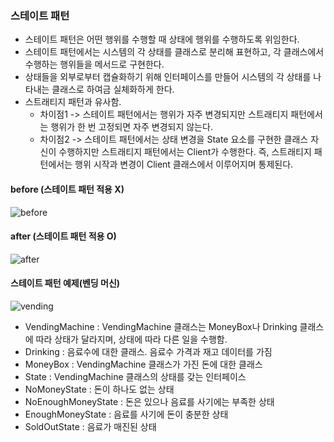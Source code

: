 ### 스테이트 패턴

* 스테이트 패턴은 어떤 행위를 수행할 때 상태에 행위를 수행하도록 위임한다.
* 스테이트 패턴에서는 시스템의 각 상태를 클래스로 분리해 표현하고, 각 클래스에서 수행하는 행위들을 메서드로 구현한다.
* 상태들을 외부로부터 캡슐화하기 위해 인터페이스를 만들어 시스템의 각 상태를 나타내는 클래스로 하여금 실체화하게 한다.
* 스트래티지 패턴과 유사함.
  * 차이점1 -> 스테이트 패턴에서는 행위가 자주 변경되지만 스트래티지 패턴에서는 행위가 한 번 고정되면 자주 변경되지 않는다.
  * 차이점2 -> 스테이트 패턴에서는 상태 변경을 State 요소를 구현한 클래스 자신이 수행하지만 스트래티지 패턴에서는 Client가 수행한다.
               즉, 스트래티지 패턴에서는 행위 시작과 변경이 Client 클래스에서 이루어지며 통제된다.

#### before (스테이트 패턴 적용 X)

![before](https://user-images.githubusercontent.com/28583661/71965335-ce624b00-3242-11ea-953a-de276850f934.PNG)

#### after (스테이트 패턴 적용 O)

![after](https://user-images.githubusercontent.com/28583661/71969299-ba6e1780-3249-11ea-93e1-1af7c6599562.PNG)

#### 스테이트 패턴 예제(벤딩 머신)

![vending](https://user-images.githubusercontent.com/28583661/71976976-0d9c9600-325b-11ea-8b2c-5d275646c538.PNG)

* VendingMachine : VendingMachine 클래스는 MoneyBox나 Drinking 클래스에 따라 상태가 달라지며, 상태에 따라 다른 일을 수행함.
* Drinking : 음료수에 대한 클래스. 음료수 가격과 재고 데이터를 가짐
* MoneyBox : VendingMachine 클래스가 가진 돈에 대한 클래스
* State : VendingMachine 클래스의 상태를 갖는 인터페이스
* NoMoneyState : 돈이 하나도 없는 상태
* NoEnoughMoneyState : 돈은 있으나 음료를 사기에는 부족한 상태
* EnoughMoneyState : 음료를 사기에 돈이 충분한 상태
* SoldOutState : 음료가 매진된 상태